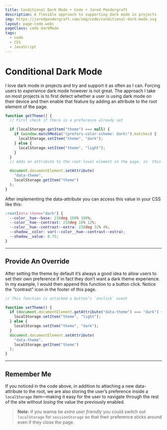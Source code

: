```yaml
---
title: Conditional Dark Mode • Code • Jared Pendergraft
description: A flexible approach to supporting dark mode in projects
img: https://jaredpendergraft.com/img/code/conditional-dark-mode.svg
layout: page-code.webc
pageClass: code darkMode
tags:
  - code
  - CSS
  - JavaScript
---
```


# Conditional Dark Mode

I love dark mode in projects and try and support it as often as I can. Forcing users to _experience_ dark mode however is not great. The approach I take on most projects is to first detect whether a user is using dark mode on their device and then enable that feature by adding an attribute to the root element of the page.

```js
function getTheme() {
  // First check if there is a preference already set

  if (localStorage.getItem("theme") === null) {
    if (window.matchMedia("(prefers-color-scheme: dark)").matches) {
      localStorage.setItem("theme", "dark");
    } else {
      localStorage.setItem("theme", "light");
    }
  }
  // Adds an attribute to the root-level element in the page, in  this case the `html` tag

  document.documentElement.setAttribute(
    "data-theme",
    localStorage.getItem("theme")
  );
}
```

After implementing the data-attribute you can access this value in your CSS like this:

```scss
:root[data-theme="dark"] {
  --color__hue--base: 218deg 100% 100%;
  --color__hue--contrast: 218deg 16% 12%;
  --color__hue--contrast--extra: 218deg 32% 4%;
  --shadow__color: var(--color__hue--contrast--extra);
  --shadow__value: 0.75;
}
```

---

## Provide An Override

After setting the theme by default it’s always a good idea to allow users to set their own preference if in fact they don’t want a dark theme experience. In my example, I would then append this function to a button click. Notice the “contrast” icon in the footer of this page.

```js
// This function is attached a button’s `onclick` event

function setTheme() {
  if (document.documentElement.getAttribute("data-theme") === "dark") {
    localStorage.setItem("theme", "light");
  } else {
    localStorage.setItem("theme", "dark");
  }
  document.documentElement.setAttribute(
    "data-theme",
    localStorage.getItem("theme")
  );
}
```

---

## Remember Me

If you noticed in the code above, in addition to attaching a new data-attribute to the root, we are also storing the user’s preference inside a `localStorage` item—making it easy for the user to navigate through the rest of the site without _losing_ the value the previously enabled.

> **Note:** if you wanna be _extra user friendly_ you could switch out `localStorage` for `sessionStorage` so that their preference sticks around even if they close the page.
